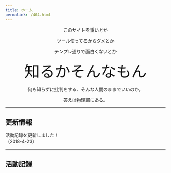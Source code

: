 ```yaml
---
title: ホーム
permalink: /404.html
---
```

<!--
[<img src="https://github.com/goodroot/hugo-classic/raw/master/images/partywizard.gif" style="max-width:15%;min-width:40px;float:right;" alt="Github repo" />](https://github.com/goodroot/hugo-classic)
-->
<div style="text-align: center;">
このサイトを重いとか  

ツール使ってるからダメとか  

テンプレ通りで面白くないとか

<font size="7">知るかそんなもん</font><br>

何も知らずに批判をする、そんな人間のままでいいのか。  

答えは物理部にある。

</div>
<hr/>

## 更新情報

活動記録を更新しました！  
（2018-4-23）

<hr/>

## 活動記録
<br>

